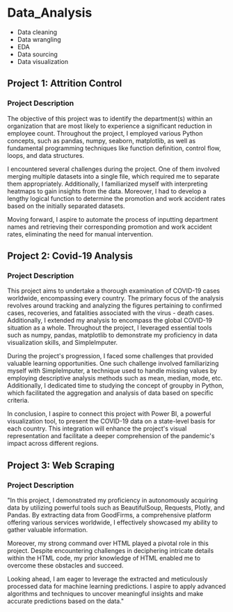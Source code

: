 # Data_Analysis
* Data cleaning
* Data wrangling
* EDA
* Data sourcing
* Data visualization

## Project 1: Attrition Control

### Project Description

The objective of this project was to identify the department(s) within an organization that are most likely to experience a significant reduction in employee count. Throughout the project, I employed various Python concepts, such as pandas, numpy, seaborn, matplotlib, as well as fundamental programming techniques like function definition, control flow, loops, and data structures.

I encountered several challenges during the project. One of them involved merging multiple datasets into a single file, which required me to separate them appropriately. Additionally, I familiarized myself with interpreting heatmaps to gain insights from the data. Moreover, I had to develop a lengthy logical function to determine the promotion and work accident rates based on the initially separated datasets. 

Moving forward, I aspire to automate the process of inputting department names and retrieving their corresponding promotion and work accident rates, eliminating the need for manual intervention.

## Project 2: Covid-19 Analysis

### Project Description

This project aims to undertake a thorough examination of COVID-19 cases worldwide, encompassing every country. The primary focus of the analysis revolves around tracking and analyzing the figures pertaining to confirmed cases, recoveries, and fatalities associated with the virus - death cases. Additionally, I extended my analysis to encompass the global COVID-19 situation as a whole. Throughout the project, I leveraged essential tools such as numpy, pandas, matplotlib to demonstrate my proficiency in data visualization skills, and SimpleImputer.

During the project's progression, I faced some challenges that provided valuable learning opportunities. One such challenge involved familiarizing myself with SimpleImputer, a technique used to handle missing values by employing descriptive analysis methods such as mean, median, mode, etc. Additionally, I dedicated time to studying the concept of groupby in Python, which facilitated the aggregation and analysis of data based on specific criteria.

In conclusion, I aspire to connect this project with Power BI, a powerful visualization tool, to present the COVID-19 data on a state-level basis for each country. This integration will enhance the project's visual representation and facilitate a deeper comprehension of the pandemic's impact across different regions.

## Project 3: Web Scraping

### Project Description

"In this project, I demonstrated my proficiency in autonomously acquiring data by utilizing powerful tools such as BeautifulSoup, Requests, Plotly, and Pandas. By extracting data from GoodFirms, a comprehensive platform offering various services worldwide, I effectively showcased my ability to gather valuable information.

Moreover, my strong command over HTML played a pivotal role in this project. Despite encountering challenges in deciphering intricate details within the HTML code, my prior knowledge of HTML enabled me to overcome these obstacles and succeed.

Looking ahead, I am eager to leverage the extracted and meticulously processed data for machine learning predictions. I aspire to apply advanced algorithms and techniques to uncover meaningful insights and make accurate predictions based on the data."


